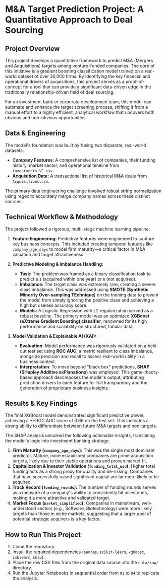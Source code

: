 # M&A Target Prediction Project: A Quantitative Approach to Deal Sourcing

## Project Overview

This project develops a quantitative framework to predict M&A (Mergers and Acquisitions) targets among venture-funded companies. The core of this initiative is a gradient boosting classification model trained on a real-world dataset of over 30,000 firms. By identifying the key financial and operational drivers of acquisitions, this project serves as a proof-of-concept for a tool that can provide a significant data-driven edge in the traditionally relationship-driven field of deal sourcing.

For an investment bank or corporate development team, this model can automate and enhance the target screening process, shifting it from a manual effort to a highly efficient, analytical workflow that uncovers both obvious and non-obvious opportunities.

## Data & Engineering

The model's foundation was built by fusing two disparate, real-world datasets:

* **Company Features:** A comprehensive list of companies, their funding history, market sector, and operational timeline from `investments_VC.csv`.
* **Acquisition Data:** A transactional list of historical M&A deals from `Acquisitions.csv`.

The primary data engineering challenge involved robust string normalization using regex to accurately merge company names across these distinct sources.

## Technical Workflow & Methodology

The project followed a rigorous, multi-stage machine learning pipeline:

1.  **Feature Engineering:** Predictive features were engineered to capture key business concepts. This included creating temporal features like `company_age_days` to model firm maturity—a critical factor in M&A valuation and target attractiveness.

2.  **Predictive Modeling & Imbalance Handling:**
    * **Task:** The problem was framed as a binary classification task to predict a `1` (acquired within one year) or `0` (not acquired).
    * **Imbalance:** The target class was extremely rare, creating a severe class imbalance. This was addressed using **SMOTE (Synthetic Minority Over-sampling TEchnique)** on the training data to prevent the model from simply ignoring the positive class and achieving a high but useless accuracy score.
    * **Models:** A Logistic Regression with L2 regularization served as a robust baseline. The primary model was an optimized **XGBoost (eXtreme Gradient Boosting) classifier**, renowned for its high performance and scalability on structured, tabular data.

3.  **Model Validation & Explainable AI (XAI):**
    * **Evaluation:** Model performance was rigorously validated on a held-out test set using **ROC AUC**, a metric resilient to class imbalance, alongside precision and recall to assess real-world utility in a business context.
    * **Interpretation:** To move beyond "black box" predictions, **SHAP (SHapley Additive exPlanations)** was employed. This game-theory-based approach decomposes the model's output, attributing prediction drivers to each feature for full transparency and the generation of proprietary business insights.

## Results & Key Findings

The final XGBoost model demonstrated significant predictive power, achieving a **ROC AUC score of 0.66 on the test set. This indicates a strong ability to differentiate between future M&A targets and non-targets.

The SHAP analysis unlocked the following actionable insights, translating the model's logic into investment banking strategy:

1.  **Firm Maturity (`company_age_days`):** This was the single most dominant predictor. Mature, more established companies are prime acquisition targets, likely due to their stable operations and proven market fit.
2.  **Capitalization & Investor Validation (`funding_total_usd`):** Higher total funding acts as a strong proxy for quality and de-risking. Companies that have successfully raised significant capital are far more likely to be acquired.
3.  **Track Record (`funding_rounds`):** The number of funding rounds serves as a measure of a company's ability to consistently hit milestones, making it a more attractive and validated target.
4.  **Market Focus (`market_simplified`):** Companies in mainstream, well-understood sectors (e.g., Software, Biotechnology) were more likely targets than those in niche markets, suggesting that a larger pool of potential strategic acquirers is a key factor.

## How to Run This Project

1.  Clone the repository.
2.  Install the required dependencies (`pandas`, `scikit-learn`, `xgboost`, `imblearn`, `shap`).
3.  Place the raw CSV files from the original data source into the `data/raw/` directory.
4.  Run the Jupyter Notebooks in sequential order from `01` to `04` to replicate the analysis.
